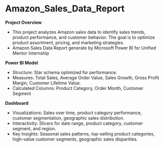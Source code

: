 # Amazon_Sales_Data_Report

**Project Overview**

* This project analyzes Amazon sales data to identify sales trends, product performance, and customer behavior. The goal is to optimize product assortment, pricing, and marketing strategies.
* Amazon Sales Data Report generate by Microsoft Power BI for Unified Mentor Internship

**Power BI Model**

* Structure: Star schema optimized for performance.
* Measures: Total Sales, Average Order Value, Sales Growth, Gross Profit Margin, Customer Lifetime Value.
* Calculated Columns: Product Category, Order Month, Customer Segment

**Dashboard**

* Visualizations: Sales over time, product category performance, customer segmentation, geographic sales distribution.
* Interactivity: Slicers for date range, product category, customer segment, and region.
* Key Insights: Seasonal sales patterns, top-selling product categories, high-value customer segments, geographic sales disparities.

